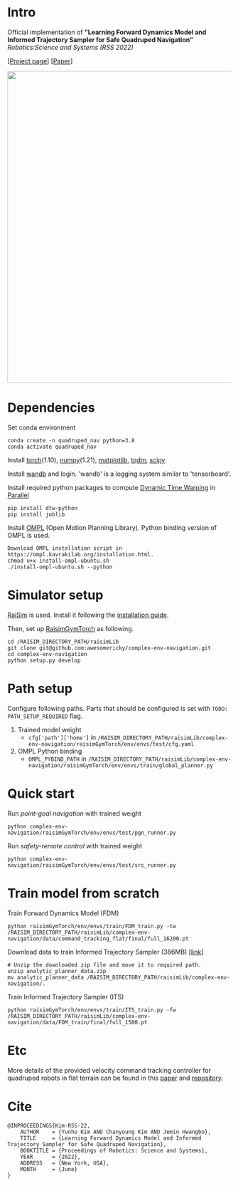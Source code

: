 # Intro
Official implementation of **"Learning Forward Dynamics Model and Informed Trajectory Sampler for Safe Quadruped Navigation"** 
*Robotics:Science and Systems (RSS 2022)*

[[Project page](https://awesomericky.github.io/projects/FDM_ITS_navigation/index.html)] [[Paper](https://arxiv.org/abs/2204.08647)]

<img width=700 src='demo.gif'>

# Dependencies

Set conda environment
```
conda create -n quadruped_nav python=3.8
conda activate quadruped_nav
```

Install [torch](https://pytorch.org/)(1.10), [numpy](https://numpy.org/install/)(1.21), [matplotlib](https://matplotlib.org/stable/users/getting_started/), [tqdm](https://pypi.org/project/tqdm/), [scipy](https://docs.scipy.org/doc/scipy/getting_started.html#getting-started-ref)

Install [wandb](https://docs.wandb.ai/quickstart) and login. 'wandb' is a logging system similar to 'tensorboard'.

Install required python packages to compute [Dynamic Time Warping](https://dynamictimewarping.github.io/python/) in [Parallel](https://joblib.readthedocs.io/en/latest/installing.html)
```
pip install dtw-python
pip install joblib
```

Install [OMPL](https://ompl.kavrakilab.org/) (Open Motion Planning Library). Python binding version of OMPL is used.
```
Download OMPL installation script in https://ompl.kavrakilab.org/installation.html.
chmod u+x install-ompl-ubuntu.sh
./install-ompl-ubuntu.sh --python
```

# Simulator setup
[RaiSim](https://raisim.com/index.html) is used. Install it following the [installation guide](https://raisim.com/sections/Installation.html).

Then, set up [RaisimGymTorch](https://raisim.com/sections/RaisimGymTorch.html) as following.
```
cd /RAISIM_DIRECTORY_PATH/raisimLib
git clone git@github.com:awesomericky/complex-env-navigation.git
cd complex-env-navigation
python setup.py develop
```

# Path setup
Configure following paths. Parts that should be configured is set with `TODO: PATH_SETUP_REQUIRED` flag.

1. Trained model weight
    * `cfg['path']['home']` in `/RAISIM_DIRECTORY_PATH/raisimLib/complex-env-navigation/raisimGymTorch/env/envs/test/cfg.yaml`
2. OMPL Python binding
    * `OMPL_PYBIND_PATH` in `/RAISIM_DIRECTORY_PATH/raisimLib/complex-env-navigation/raisimGymTorch/env/envs/train/global_planner.py`

# Quick start 
Run *point-goal navigation* with trained weight
```
python complex-env-navigation/raisimGymTorch/env/envs/test/pgn_runner.py
```

Run *safety-remote control* with trained weight
```
python complex-env-navigation/raisimGymTorch/env/envs/test/src_runner.py
```

# Train model from scratch
Train Forward Dynamics Model (FDM)
```
python raisimGymTorch/env/envs/train/FDM_train.py -tw /RAISIM_DIRECTORY_PATH/raisimLib/complex-env-navigation/data/command_tracking_flat/final/full_16200.pt
```

Download data to train Informed Trajectory Sampler (386MB) [[link](https://drive.google.com/file/d/1R7EyMPIyNkHme9H-z20VN1BkFeDVS4an/view?usp=sharing)]
```
# Unzip the downloaded zip file and move it to required path.
unzip analytic_planner_data.zip
mv analytic_planner_data /RAISIM_DIRECTORY_PATH/raisimLib/complex-env-navigation/.
```

Train Informed Trajectory Sampler (ITS)
```
python raisimGymTorch/env/envs/train/ITS_train.py -fw /RAISIM_DIRECTORY_PATH/raisimLib/complex-env-navigation/data/FDM_train/final/full_1500.pt
```

# Etc
More details of the provided velocity command tracking controller for quadruped robots in flat terrain can be found in this [paper](https://arxiv.org/abs/1901.08652) and [repository](https://github.com/awesomericky/velocity-command-tracking-controller-for-quadruped-robot).

# Cite
```
@INPROCEEDINGS{Kim-RSS-22, 
    AUTHOR    = {Yunho Kim AND Chanyoung Kim AND Jemin Hwangbo}, 
    TITLE     = {Learning Forward Dynamics Model and Informed Trajectory Sampler for Safe Quadruped Navigation}, 
    BOOKTITLE = {Proceedings of Robotics: Science and Systems}, 
    YEAR      = {2022}, 
    ADDRESS   = {New York, USA}, 
    MONTH     = {June}
} 
```







